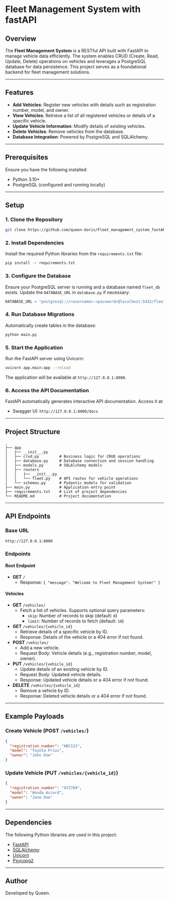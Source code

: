 # Fleet Management System with fastAPI

## Overview
The **Fleet Management System** is a RESTful API built with FastAPI to manage vehicle data efficiently. The system enables CRUD (Create, Read, Update, Delete) operations on vehicles and leverages a PostgreSQL database for data persistence. This project serves as a foundational backend for fleet management solutions.

---

## Features
- **Add Vehicles**: Register new vehicles with details such as registration number, model, and owner.
- **View Vehicles**: Retrieve a list of all registered vehicles or details of a specific vehicle.
- **Update Vehicle Information**: Modify details of existing vehicles.
- **Delete Vehicles**: Remove vehicles from the database.
- **Database Integration**: Powered by PostgreSQL and SQLAlchemy.

---

## Prerequisites
Ensure you have the following installed:

- Python 3.10+
- PostgreSQL (configured and running locally)

---

## Setup

### 1. Clone the Repository
```bash
git clone https://github.com/queen-doris/Fleet_management_system_fastAPI.git
```

### 2. Install Dependencies
Install the required Python libraries from the `requirements.txt` file:
```bash
pip install -r requirements.txt
```

### 3. Configure the Database
Ensure your PostgreSQL server is running and a database named `fleet_db` exists. Update the `DATABASE_URL` in `database.py` if necessary:

```python
DATABASE_URL = "postgresql://<username>:<password>@localhost:5432/fleet_db"
```

### 4. Run Database Migrations
Automatically create tables in the database:
```bash
python main.py
```

### 5. Start the Application
Run the FastAPI server using Uvicorn:
```bash
uvicorn app.main:app --reload
```

The application will be available at `http://127.0.0.1:8000`.

### 6. Access the API Documentation
FastAPI automatically generates interactive API documentation. Access it at:
- Swagger UI: `http://127.0.0.1:8000/docs`

---

## Project Structure
```
.
├── app
│   ├── __init__.py
│   ├── crud.py         # Business logic for CRUD operations
│   ├── database.py     # Database connection and session handling
│   ├── models.py       # SQLAlchemy models
│   ├── routers
│   │   ├── __init__.py
│   │   └── fleet.py    # API routes for vehicle operations
│   └── schemas.py      # Pydantic models for validation
├── main.py             # Application entry point
├── requirements.txt    # List of project dependencies
└── README.md           # Project documentation
```

---

## API Endpoints

### Base URL
`http://127.0.0.1:8000`

### Endpoints

#### Root Endpoint
- **GET** `/`
  - Response: `{ "message": "Welcome to Fleet Management System!" }`

#### Vehicles
- **GET** `/vehicles/`
  - Fetch a list of vehicles. Supports optional query parameters:
    - `skip`: Number of records to skip (default: `0`)
    - `limit`: Number of records to fetch (default: `10`)
- **GET** `/vehicles/{vehicle_id}`
  - Retrieve details of a specific vehicle by ID.
  - Response: Details of the vehicle or a 404 error if not found.
- **POST** `/vehicles/`
  - Add a new vehicle.
  - Request Body: Vehicle details (e.g., registration number, model, owner).
- **PUT** `/vehicles/{vehicle_id}`
  - Update details of an existing vehicle by ID.
  - Request Body: Updated vehicle details.
  - Response: Updated vehicle details or a 404 error if not found.
- **DELETE** `/vehicles/{vehicle_id}`
  - Remove a vehicle by ID.
  - Response: Deleted vehicle details or a 404 error if not found.

---

## Example Payloads

### Create Vehicle (POST `/vehicles/`)
```json
{
  "registration_number": "ABC123",
  "model": "Toyota Prius",
  "owner": "John Doe"
}
```

### Update Vehicle (PUT `/vehicles/{vehicle_id}`)
```json
{
  "registration_number": "XYZ789",
  "model": "Honda Accord",
  "owner": "Jane Doe"
}
```

---

## Dependencies
The following Python libraries are used in this project:

- [FastAPI](https://fastapi.tiangolo.com/)
- [SQLAlchemy](https://www.sqlalchemy.org/)
- [Uvicorn](https://www.uvicorn.org/)
- [Psycopg2](https://pypi.org/project/psycopg2/)

---

## Author
Developed by Queen.

